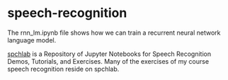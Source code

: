 # speech-recognition

The rnn_lm.ipynb file shows how we can train a recurrent neural network language model.

[spchlab](https://github.com/compi1234/spchlab) is a Repository of Jupyter Notebooks for Speech Recognition Demos, Tutorials, and Exercises. Many of the exercises of my course speech recognition reside on spchlab.
